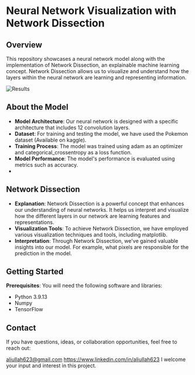 # Neural Network Visualization with Network Dissection

## Overview

This repository showcases a neural network model along with the implementation of Network Dissection, an explainable machine learning concept. Network Dissection allows us to visualize and understand how the layers within the neural network are learning and representing information.

![Results](https://github.com/Ali623/Network-dissection-Explainable-Machine-learning/blob/main/gif/ezgif-4-a0ab15583e.gif)

## About the Model

- **Model Architecture**: Our neural network is designed with a specific architecture that includes 12 convolution layers.
- **Dataset**: For training and testing the model, we have used the Pokemon dataset (Available on kaggle).
- **Training Process**: The model was trained using adam as an optimizer and categorical_crossentropy as a loss function.
- **Model Performance**: The model's performance is evaluated using metrics such as accuracy.
- 
## Network Dissection

- **Explanation**: Network Dissection is a powerful concept that enhances our understanding of neural networks. It helps us interpret and visualize how the different layers in our network are learning features and representations.
- **Visualization Tools**: To achieve Network Dissection, we have employed various visualization techniques and tools, including matplotlib.
- **Interpretation**: Through Network Dissection, we've gained valuable insights into our model. For example, what pixels are responsible for the prediction in the model.

## Getting Started

**Prerequisites**: You will need the following software and libraries:
   - Python 3.9.13
   - Numpy
   - TensorFlow

## Contact
If you have questions, ideas, or collaboration opportunities, feel free to reach out:

aliullah623@gmail.com
https://www.linkedin.com/in/aliullah623
I welcome your input and interest in this project.   
